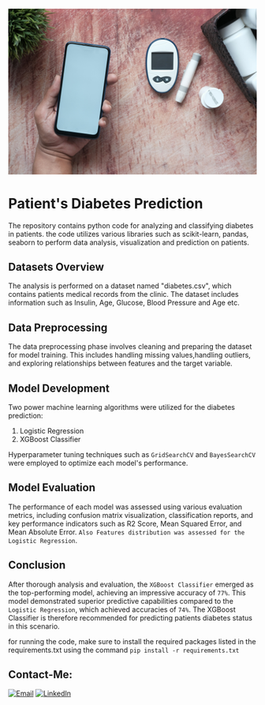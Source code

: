 ![Diabetes-checks](img/diabetes-prediction.jpg)

# Patient's Diabetes Prediction

The repository contains python code for analyzing and classifying diabetes in patients. the code utilizes various libraries such as scikit-learn, pandas, seaborn to perform data analysis, visualization and prediction on patients.

## Datasets Overview

The analysis is performed on a dataset named "diabetes.csv", which contains patients medical records from the clinic. The dataset includes information such as Insulin, Age, Glucose, Blood Pressure and Age etc.

## Data Preprocessing

The data preprocessing phase involves cleaning and preparing the dataset for model training. This includes handling missing values,handling outliers, and exploring relationships between features and the target variable.

## Model Development

Two power machine learning algorithms were utilized for the diabetes prediction:
1. Logistic Regression
2. XGBoost Classifier

Hyperparameter tuning techniques such as `GridSearchCV` and `BayesSearchCV` were employed to optimize each model's performance.

## Model Evaluation

The performance of each model was assessed using various evaluation metrics, including confusion matrix visualization, classification reports, and key performance indicators such as R2 Score, Mean Squared Error, and Mean Absolute Error. `Also Features distribution was assessed for the Logistic Regression`.

## Conclusion

After thorough analysis and evaluation, the `XGBoost Classifier` emerged as the top-performing model, achieving an impressive accuracy of `77%`. This model demonstrated superior predictive capabilities compared to the `Logistic Regression`, which achieved accuracies of `74%`. The XGBoost Classifier is therefore recommended for predicting patients diabetes status in this scenario.

for running the code, make sure to install the required packages listed in the requirements.txt using the command `pip install -r requirements.txt`

## Contact-Me:
[![Email](https://img.shields.io/badge/Gmail-D14836?style=for-the-badge&logo=gmail&logoColor=white)](mailto:ikennaanyawuike@gmail.com)
[![LinkedIn](https://img.shields.io/badge/LinkedIn-0077B5?style=for-the-badge&logo=linkedin&logoColor=white)](https://www.linkedin.com/in/anyawuike-ikenna)
